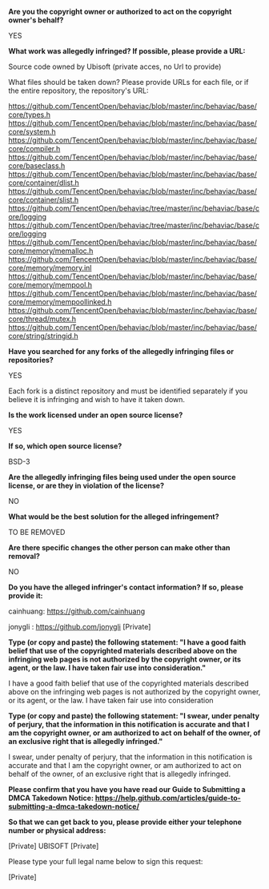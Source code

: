 __Are you the copyright owner or authorized to act on the copyright owner's behalf?__ 

YES

__What work was allegedly infringed? If possible, please provide a URL:__ 

Source code owned by Ubisoft (private acces, no Url to provide)

What files should be taken down? Please provide URLs for each file, or if the entire repository, the repository's URL:

https://github.com/TencentOpen/behaviac/blob/master/inc/behaviac/base/core/types.h  
https://github.com/TencentOpen/behaviac/blob/master/inc/behaviac/base/core/system.h  
https://github.com/TencentOpen/behaviac/blob/master/inc/behaviac/base/core/compiler.h  
https://github.com/TencentOpen/behaviac/blob/master/inc/behaviac/base/core/baseclass.h  
https://github.com/TencentOpen/behaviac/blob/master/inc/behaviac/base/core/container/dlist.h  
https://github.com/TencentOpen/behaviac/blob/master/inc/behaviac/base/core/container/slist.h  
https://github.com/TencentOpen/behaviac/tree/master/inc/behaviac/base/core/logging  
https://github.com/TencentOpen/behaviac/tree/master/inc/behaviac/base/core/logging  
https://github.com/TencentOpen/behaviac/blob/master/inc/behaviac/base/core/memory/memalloc.h  
https://github.com/TencentOpen/behaviac/blob/master/inc/behaviac/base/core/memory/memory.inl  
https://github.com/TencentOpen/behaviac/blob/master/inc/behaviac/base/core/memory/mempool.h  
https://github.com/TencentOpen/behaviac/blob/master/inc/behaviac/base/core/memory/mempoollinked.h  
https://github.com/TencentOpen/behaviac/blob/master/inc/behaviac/base/core/thread/mutex.h  
https://github.com/TencentOpen/behaviac/blob/master/inc/behaviac/base/core/string/stringid.h  

__Have you searched for any forks of the allegedly infringing files or repositories?__ 

YES 

Each fork is a distinct repository and must be identified separately if you believe it is infringing and wish to have it taken down.

__Is the work licensed under an open source license?__ 

YES 

__If so, which open source license?__ 

BSD-3 

__Are the allegedly infringing files being used under the open source license, or are they in violation of the license?__ 

NO

__What would be the best solution for the alleged infringement?__ 

TO BE REMOVED 

__Are there specific changes the other person can make other than removal?__ 

NO

__Do you have the alleged infringer's contact information? If so, please provide it:__

cainhuang: https://github.com/cainhuang

jonygli : https://github.com/jonygli [Private]

__Type (or copy and paste) the following statement: "I have a good faith belief that use of the copyrighted materials described above on the infringing web pages is not authorized by the copyright owner, or its agent, or the law. I have taken fair use into consideration."__

I have a good faith belief that use of the copyrighted materials described above on the infringing web pages is not authorized by the copyright owner, or its agent, or the law. I have taken fair use into consideration

__Type (or copy and paste) the following statement: "I swear, under penalty of perjury, that the information in this notification is accurate and that I am the copyright owner, or am authorized to act on behalf of the owner, of an exclusive right that is allegedly infringed."__

I swear, under penalty of perjury, that the information in this notification is accurate and that I am the copyright owner, or am authorized to act on behalf of the owner, of an exclusive right that is allegedly infringed.

__Please confirm that you have you have read our Guide to Submitting a DMCA Takedown Notice: https://help.github.com/articles/guide-to-submitting-a-dmca-takedown-notice/__

__So that we can get back to you, please provide either your telephone number or physical address:__

[Private]
UBISOFT
[Private]

Please type your full legal name below to sign this request:

[Private]
